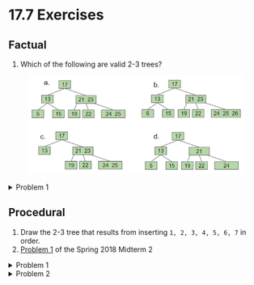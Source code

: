 # 17.7 Exercises

## Factual

1. Which of the following are valid 2-3 trees?

&#x20;

<figure><img src="../.gitbook/assets/image (54).png" alt=""><figcaption></figcaption></figure>

<details>

<summary>Problem 1</summary>

Only (a).

A 2-3 tree only allows up to 3 children, which means a node can only have at most 2 values. (b) has an extra value in the rightmost node.

A 2-3 tree must also be perfectly balanced. (c) is imbalanced.

A B-Tree node always has one more child than the number of values. So in a 2-3 tree, a node with 1 value has 2 children, and a node with 2 values has 3 children. (d) violates this with the node `21`, which has one value but 3 children.

</details>

## Procedural

1. Draw the 2-3 tree that results from inserting `1, 2, 3, 4, 5, 6, 7` in order.
2. [Problem 1](https://drive.google.com/file/d/1Vo8p4vbOGt7eY5TtalvAEnk4ignpTVvm/view?usp=sharing) of the Spring 2018 Midterm 2

<details>

<summary>Problem 1</summary>

Check your answers using this [interactive visualizer.](https://www.cs.usfca.edu/~galles/visualization/BTree.html)

</details>

<details>

<summary>Problem 2</summary>

[Solutions](https://drive.google.com/file/d/1LIyFXwHYCWXNqIgKTsTyKiOYnB79_ykk/view?usp=sharing) and [walkthrough](https://www.youtube.com/watch?v=nMZn4EV0gGw) are linked here and on the course website.

</details>
